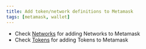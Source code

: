 ```yaml
---
title: Add token/network definitions to Metamask
tags: [metamask, wallet]
---
```


- Check [Networks](networks.md) for adding Networks to Metamask
- Check [Tokens](tokens.md) for adding Tokens to Metamask
